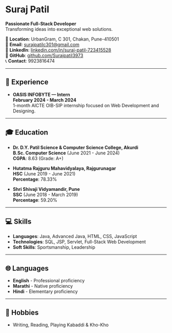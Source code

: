 # Suraj Patil
**Passionate Full-Stack Developer**  
Transforming ideas into exceptional web solutions.

📍 **Location**: UrbanGram, C 301, Chakan, Pune-410501  
📧 **Email**: [surajpatilc301@gmail.com](mailto:surajpatilc301@gmail.com)  
🔗 **LinkedIn**: [linkedin.com/in/suraj-patil-723415528](https://www.linkedin.com/in/suraj-patil-723415528)  
🔗 **GitHub**: [github.com/Surajpatil3973](https://github.com/Surajpatil3973)  
📞 **Contact**: 9923816474  

---

## 🏢 Experience
- **OASIS INFOBYTE — Intern**  
  **February 2024 - March 2024**  
  1-month AICTE OIB-SIP internship focused on Web Development and Designing.

---

## 🎓 Education
- **Dr. D.Y. Patil Science & Computer Science College, Akurdi**  
  **B.Sc. Computer Science** (June 2021 - June 2024)  
  **CGPA**: 8.63 (Grade: A+)

- **Hutatma Rajguru Mahavidyalaya, Rajgurunagar**  
  **HSC** (June 2019 - June 2021)  
  **Percentage**: 78.33%

- **Shri Shivaji Vidyamandir, Pune**  
  **SSC** (June 2018 - March 2019)  
  **Percentage**: 59.20%

---

## 💻 Skills
- **Languages**: Java, Advanced Java, HTML, CSS, JavaScript
- **Technologies**: SQL, JSP, Servlet, Full-Stack Web Development
- **Soft Skills**: Sportsmanship, Leadership

---

## 🌐 Languages
- **English** - Professional proficiency
- **Marathi** - Native proficiency
- **Hindi** - Elementary proficiency

---

## 🎯 Hobbies
- Writing, Reading, Playing Kabaddi & Kho-Kho

